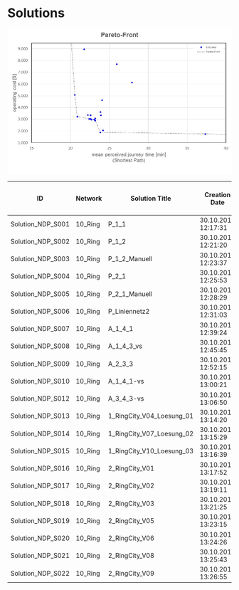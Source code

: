# Solutions

![grid_network](https://github.com/FOR2083/PublicTransportNetworks/blob/master/Ring_8x11/Input/Image/Pareto-Front.jpg)

| ID				| Network 		| Solution Title	| Creation Date		| No of Lines [-]	| No of Vehicles [-]	| Vehicle Kilometers [km]	| Vehicle Hours [h]	| Operating Cost [$]	|
| ---				| ---			| ---				| ---				| ---				| ---					| ---						| ---				| ---					|
|Solution_NDP_S001	|10_Ring	|P_1_1	|30.10.2018 12:17:31	|8	|64	|960.0	|64.0	|4640.0	|
|Solution_NDP_S002	|10_Ring	|P_1_2	|30.10.2018 12:21:20	|8	|40	|600.0	|40.0	|2900.0	|
|Solution_NDP_S003	|10_Ring	|P_1_2_Manuell	|30.10.2018 12:23:37	|8	|40	|600.0	|40.0	|2900.0	|
|Solution_NDP_S004	|10_Ring	|P_2_1	|30.10.2018 12:25:53	|10	|46	|696.0	|44.8	|3344.0	|
|Solution_NDP_S005	|10_Ring	|P_2_1_Manuell	|30.10.2018 12:28:29	|10	|46	|696.0	|44.8	|3344.0	|
|Solution_NDP_S006	|10_Ring	|P_Liniennetz2	|30.10.2018 12:31:03	|18	|126	|1783.2	|120.4	|8974.8	|
|Solution_NDP_S007	|10_Ring	|A_1_4_1	|30.10.2018 12:39:24	|20	|33	|265.0	|17.7	|2047.5	|
|Solution_NDP_S008	|10_Ring	|A_1_4_3_vs	|30.10.2018 12:45:45	|19	|29	|291.0	|19.4	|1886.5	|
|Solution_NDP_S009	|10_Ring	|A_2_3_3	|30.10.2018 12:52:15	|49	|83	|622.3	|40.1	|5083.5	|
|Solution_NDP_S010	|10_Ring	|A_1_4_1-vs	|30.10.2018 13:00:21	|18	|27	|265.0	|17.7	|1747.5	|
|Solution_NDP_S012	|10_Ring	|A_3_4_3-vs	|30.10.2018 13:06:50	|37	|49	|523.2	|34.5	|3234.8	|
|Solution_NDP_S013	|10_Ring	|1_RingCity_V04_Loesung_01	|30.10.2018 13:14:20	|10	|44	|520.0	|35.2	|2980.0	|
|Solution_NDP_S014	|10_Ring	|1_RingCity_V07_Loesung_02	|30.10.2018 13:15:29	|13	|44	|512.0	|34.5	|2968.0	|
|Solution_NDP_S015	|10_Ring	|1_RingCity_V10_Loesung_03	|30.10.2018 13:16:39	|14	|44	|553.6	|37.3	|3030.4	|
|Solution_NDP_S016	|10_Ring	|2_RingCity_V01	|30.10.2018 13:17:52	|8	|52	|680.0	|45.3	|3620.0	|
|Solution_NDP_S017	|10_Ring	|2_RingCity_V02	|30.10.2018 13:19:11	|11	|108	|1538.4	|102.0	|7707.6	|
|Solution_NDP_S018	|10_Ring	|2_RingCity_V03	|30.10.2018 13:21:25	|10	|86	|1224.0	|74.9	|6136.0	|
|Solution_NDP_S019	|10_Ring	|2_RingCity_V05	|30.10.2018 13:23:15	|11	|50	|579.2	|38.4	|3368.8	|
|Solution_NDP_S020	|10_Ring	|2_RingCity_V06	|30.10.2018 13:24:26	|11	|49	|592.0	|39.9	|3338.0	|
|Solution_NDP_S021	|10_Ring	|2_RingCity_V08	|30.10.2018 13:25:43	|13	|44	|553.6	|37.3	|3030.4	|
|Solution_NDP_S022	|10_Ring	|2_RingCity_V09	|30.10.2018 13:26:55	|13	|44	|580.0	|38.7	|3070.0	|
